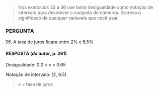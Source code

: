 > Nos exercícios 33 a 36 use tanto desigualdade como notação de intervalo para descrever o conjunto de números. Escreva o significado de quaiquer variaveis que você usar.

### PERGUNTA

36. A taxa de juros ficara entre 2% e 6,5%

#### RESPOSTA (*do autor*, p. 261)

Desigualdade: 0.2 < x < 0.65

Notação de intervalo: [2, 6.5]

> x = taxa de juros
